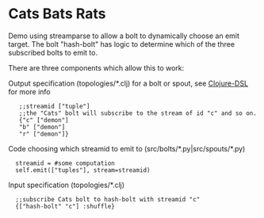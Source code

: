 Cats Bats Rats
===================
Demo using streamparse to allow a bolt to dynamically choose an emit target. The bolt "hash-bolt" has logic to determine which of the three subscribed bolts to emit to.

There are three components which allow this to work:

Output specification (topologies/*.clj) for a bolt or spout, see
[Clojure-DSL](http://storm.apache.org/documentation/Clojure-DSL.html)
for more info
```
   ;;streamid ["tuple"]
   ;;the "Cats" bolt will subscribe to the stream of id "c" and so on.
   {"c" ["demon"]
   "b" ["demon"]
   "r" ["demon"]}
```

Code choosing which streamid to emit to (src/bolts/\*.py|src/spouts/\*.py)
```
  streamid = #some computation
  self.emit(["tuples"], stream=streamid)
```

Input specification (topologies/*.clj)

```
  ;;subscribe Cats bolt to hash-bolt with streamid "c"
  {["hash-bolt" "c"] :shuffle}
```

